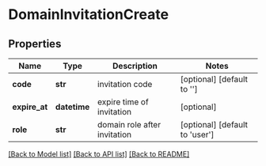 # DomainInvitationCreate

## Properties
Name | Type | Description | Notes
------------ | ------------- | ------------- | -------------
**code** | **str** | invitation code | [optional] [default to '']
**expire_at** | **datetime** | expire time of invitation | [optional] 
**role** | **str** | domain role after invitation | [optional] [default to 'user']

[[Back to Model list]](../README.md#documentation-for-models) [[Back to API list]](../README.md#documentation-for-api-endpoints) [[Back to README]](../README.md)

